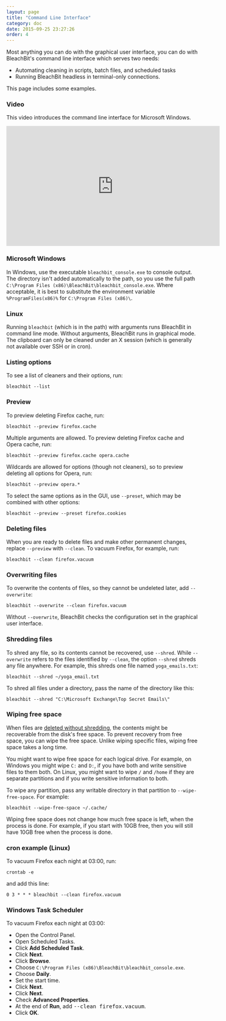 ```yaml
---
layout: page
title: "Command Line Interface"
category: doc
date: 2015-09-25 23:27:26
order: 4
---
```


Most anything you can do with the graphical user interface, you can do with BleachBit's command line interface which serves two needs:

*   Automating cleaning in scripts, batch files, and scheduled tasks
*   Running BleachBit headless in terminal-only connections.

This page includes some examples.

### Video

This video introduces the command line interface for Microsoft Windows.

<iframe width="560" height="315" src="https://www.youtube-nocookie.com/embed/Tdn81MXqcZo" frameborder="0" allow="accelerometer; autoplay; encrypted-media; gyroscope; picture-in-picture" allowfullscreen></iframe>

### Microsoft Windows

In Windows, use the executable `bleachbit_console.exe` to console output. The directory isn't added automatically to the path, so you use the full path `C:\Program Files (x86)\BleachBit\bleachbit_console.exe`. Where acceptable, it is best to substitute the environment variable `%ProgramFiles(x86)%` for `C:\Program Files (x86)\`.

### Linux

Running `bleachbit` (which is in the path) with arguments runs BleachBit in command line mode. Without arguments, BleachBit runs in graphical mode. The clipboard can only be cleaned under an X session (which is generally not available over SSH or in cron).

### Listing options

To see a list of cleaners and their options, run:

`bleachbit --list`

### Preview

To preview deleting Firefox cache, run:

`bleachbit --preview firefox.cache`

Multiple arguments are allowed. To preview deleting Firefox cache and Opera cache, run:

`bleachbit --preview firefox.cache opera.cache`

Wildcards are allowed for options (though not cleaners), so to preview deleting all options for Opera, run:

`bleachbit --preview opera.*`

To select the same options as in the GUI, use ```--preset```, which may be combined with other options:

`bleachbit --preview --preset firefox.cookies`


### Deleting files

When you are ready to delete files and make other permanent changes, replace ```--preview``` with ```--clean```. To vacuum Firefox, for example, run:

`bleachbit --clean firefox.vacuum`

### Overwriting files

To overwrite the contents of files, so they cannot be undeleted later, add ```--overwrite```:

`bleachbit --overwrite --clean firefox.vacuum`

Without ```--overwrite```, BleachBit checks the configuration set in the graphical user interface.

### Shredding files

To shred any file, so its contents cannot be recovered, use `--shred`. While `--overwrite` refers to the files identified by `--clean`, the option `--shred` shreds any file anywhere. For example, this shreds one file named `yoga_emails.txt`:

`bleachbit --shred ~/yoga_email.txt`

To shred all files under a directory, pass the name of the directory like this:

`bleachbit --shred "C:\Microsoft Exchange\Top Secret Emails\"`


### Wiping free space

When files are [deleted without shredding](shred-files-and-wipe-disks.html), the contents might be recoverable from the disk's free space. To prevent recovery from free space, you can wipe the free space. Unlike wiping specific files, wiping free space takes a long time.

You might want to wipe free space for each logical drive. For example, on Windows you might wipe `C:` and `D:`, if you have both and write sensitive files to them both. On Linux, you might want to wipe `/` and `/home` if they are separate partitions and if you write sensitive information to both.

To wipe any partition, pass any writable directory in that partition to `--wipe-free-space`. For example:

`bleachbit --wipe-free-space ~/.cache/`

Wiping free space does not change how much free space is left, when the process is done. For example, if you start with 10GB free, then you will still have 10GB free when the process is done.


### cron example (Linux)

To vacuum Firefox each night at 03:00, run:

`crontab -e`

and add this line:

`0 3 * * * bleachbit --clean firefox.vacuum`

### Windows Task Scheduler

To vacuum Firefox each night at 03:00:

*   Open the Control Panel.
*   Open Scheduled Tasks.
*   Click **Add Scheduled Task**.
*   Click **Next**.
*   Click **Browse**.
*   Choose ```C:\Program Files (x86)\BleachBit\bleachbit_console.exe```.
*   Choose **Daily**.
*   Set the start time.
*   Click **Next**.
*   Click **Next**.
*   Check **Advanced Properties**.
*   At the end of **Run**, add <tt>--clean firefox.vacuum</tt>.
*   Click **OK**.


